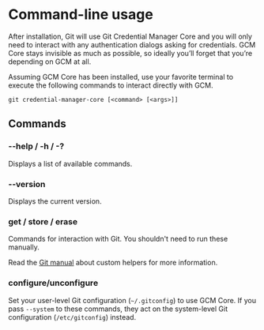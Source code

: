 # Command-line usage

After installation, Git will use Git Credential Manager Core and you will only need to interact with any authentication dialogs asking for credentials.
GCM Core stays invisible as much as possible, so ideally you’ll forget that you’re depending on GCM at all.

Assuming GCM Core has been installed, use your favorite terminal to execute the following commands to interact directly with GCM.

```shell
git credential-manager-core [<command> [<args>]]
```

## Commands

### --help / -h / -?

Displays a list of available commands.

### --version

Displays the current version.

### get / store / erase

Commands for interaction with Git. You shouldn't need to run these manually.

Read the [Git manual](https://git-scm.com/docs/gitcredentials#_custom_helpers) about custom helpers for more information.

### configure/unconfigure

Set your user-level Git configuration (`~/.gitconfig`) to use GCM Core. If you pass
`--system` to these commands, they act on the system-level Git configuration
(`/etc/gitconfig`) instead.
